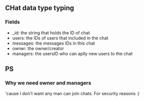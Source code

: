 ## CHat data type typing
### Fields
- _id: the string that holds the ID of chat
- users: the IDs of users that included in the chat
- messages: the messages IDs in this chat
- owner: the owner/creator
- managers: the usersID who can aplly new users to the chat 

## PS
### Why we need owner and managers
'cause I don't want any man can join chats. For security reasons :)